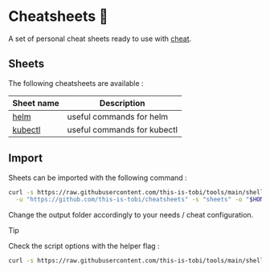 # Cheatsheets :notebook_with_decorative_cover:

A set of personal cheat sheets ready to use with [cheat](https://github.com/cheat/cheat).

## Sheets

The following cheatsheets are available :

| Sheet name                  | Description                 |
| --------------------------- | --------------------------- |
| [helm](./sheets/helm)       | useful commands for helm    |
| [kubectl](./sheets/kubectl) | useful commands for kubectl |

## Import

Sheets can be imported with the following command :

```sh
curl -s https://raw.githubusercontent.com/this-is-tobi/tools/main/shell/clone-subdir.sh | bash -s -- \
  -u "https://github.com/this-is-tobi/cheatsheets" -s "sheets" -o "$HOME/.config/cheat/cheatsheets/personal" -d
```

Change the output folder accordingly to your needs / cheat configuration.

> [!TIP]
> Check the script options with the helper flag :
> ```sh
> curl -s https://raw.githubusercontent.com/this-is-tobi/tools/main/shell/clone-subdir.sh | bash -s -- -h
> ```
